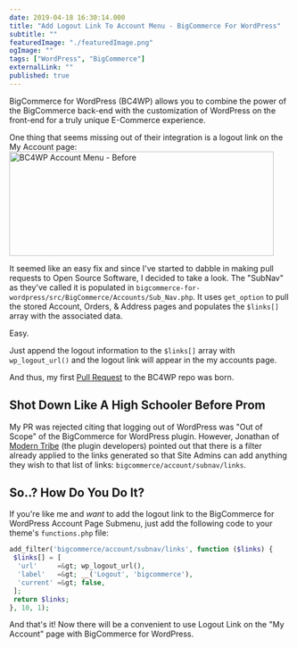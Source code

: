 ```yaml
---
date: 2019-04-18 16:30:14.000
title: "Add Logout Link To Account Menu - BigCommerce For WordPress" 
subtitle: ""
featuredImage: "./featuredImage.png"
ogImage: ""
tags: ["WordPress", "BigCommerce"]
externalLink: ""
published: true
---
```


BigCommerce for WordPress (BC4WP) allows you to combine the power of the BigCommerce back-end with the customization of WordPress on the front-end for a truly unique E-Commerce experience.

One thing that seems missing out of their integration is a logout link on the My Account page:
<img src="https://harnerdesigns.com/wp-content/uploads/2019/04/Before-Code.png" alt="BC4WP Account Menu - Before" width="474" height="187" class="alignnone size-full wp-image-1056" />

It seemed like an easy fix and since I've started to dabble in making pull requests to Open Source Software, I decided to take a look. The "SubNav" as they've called it is populated in <code>bigcommerce-for-wordpress/src/BigCommerce/Accounts/Sub_Nav.php</code>. It uses <code>get_option</code> to pull the stored Account, Orders, &amp; Address pages and populates the <code>$links[]</code> array with the associated data.

Easy.

Just append the logout information to the <code>$links[]</code> array with <code>wp_logout_url()</code> and the logout link will appear in the my accounts page.

And thus, my first <a href="https://github.com/bigcommerce/bigcommerce-for-wordpress/pull/150">Pull Request</a> to the BC4WP repo was born.

<h2>Shot Down Like A High Schooler Before Prom</h2>

My PR was rejected citing that logging out of WordPress was "Out of Scope" of the BigCommerce for WordPress plugin. However, Jonathan of <a href="https://tri.be/">Modern Tribe</a> (the plugin developers) pointed out that there is a filter already applied to the links generated so that Site Admins can add anything they wish to that list of links: <code>bigcommerce/account/subnav/links</code>.

<h2>So..? How Do You Do It?</h2>

If you're like me and <em>want</em> to add the logout link to the BigCommerce for WordPress Account Page Submenu, just add the following code to your theme's <code>functions.php</code> file:

```php
add_filter('bigcommerce/account/subnav/links', function ($links) {
 $links[] = [
  'url'     =&gt; wp_logout_url(),
  'label'   =&gt; __('Logout', 'bigcommerce'),
  'current' =&gt; false,
 ];
 return $links;
}, 10, 1);
```

And that's it! Now there will be a convenient to use Logout Link on the "My Account" page with BigCommerce for WordPress.
